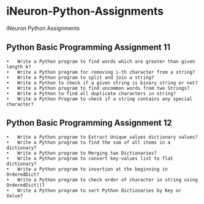 # iNeuron-Python-Assignments
iNeuron Python Assignments
## Python Basic Programming Assignment 11
	•	Write a Python program to find words which are greater than given length k?
	•	Write a Python program for removing i-th character from a string?
	•	Write a Python program to split and join a string?
	•	Write a Python to check if a given string is binary string or not?
	•	Write a Python program to find uncommon words from two Strings?
	•	Write a Python to find all duplicate characters in string?
	•	Write a Python Program to check if a string contains any special character?
## Python Basic Programming Assignment 12
	•	Write a Python program to Extract Unique values dictionary values?
	•	Write a Python program to find the sum of all items in a dictionary?
	•	Write a Python program to Merging two Dictionaries?
	•	Write a Python program to convert key-values list to flat dictionary?
	•	Write a Python program to insertion at the beginning in OrderedDict?
	•	Write a Python program to check order of character in string using OrderedDict()?
	•	Write a Python program to sort Python Dictionaries by Key or Value?
